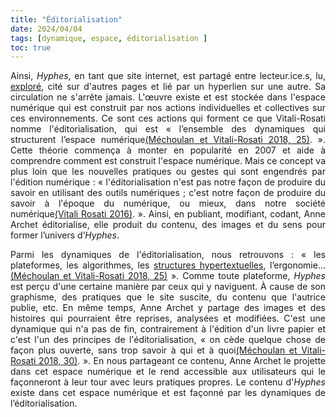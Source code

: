 ```yaml
---
title: "Éditorialisation"
date: 2024/04/04
tags: [dynamique, espace, éditorialisation ]
toc: true
---
```

<DIV STYLE="text-align:justify">

Ainsi, *Hyphes*, en tant que site internet, est partagé entre lecteur.ice.s, lu, [exploré](https://cgermain97.github.io/Feu-de-Foret/docs/fragment/), cité sur d'autres pages et lié par un hyperlien sur une autre. Sa circulation ne s'arrête jamais. L'œuvre existe et est stockée dans l'espace numérique qui est construit par nos actions individuelles et collectives sur ces environnements. Ce sont ces actions qui forment ce que Vitali-Rosati nomme l'éditorialisation, qui est « l’ensemble des dynamiques qui structurent l’espace numérique[(Méchoulan et Vitali-Rosati 2018, 25)](https://cgermain97.github.io/Feu-de-Foret/docs/biblio/). ». Cette théorie commença à monter en popularité en 2007 et aide à comprendre comment est construit l'espace numérique. Mais ce concept va plus loin que les nouvelles pratiques ou gestes qui sont engendrés par l'édition numérique :  « l'éditorialisation n'est pas notre façon de produire du savoir en utilisant des outils numériques ; c'est notre façon de produire du savoir à l'époque du numérique, ou mieux, dans notre société numérique[(Vitali Rosati 2016)](https://cgermain97.github.io/Feu-de-Foret/docs/biblio/). ». Ainsi, en publiant, modifiant, codant, Anne Archet éditorialise, elle produit du contenu, des images et du sens pour former l’univers d’*Hyphes*.

Parmi les dynamiques de l'éditorialisation, nous retrouvons : « les plateformes, les algorithmes, les [structures hypertextuelles](https://cgermain97.github.io/Feu-de-Foret/docs/hyper/), l’ergonomie…[(Méchoulan et Vitali-Rosati 2018, 25)](https://cgermain97.github.io/Feu-de-Foret/docs/biblio/) ». Comme toute plateforme, *Hyphes* est perçu d'une certaine manière par ceux qui y naviguent. À cause de son graphisme, des pratiques que le site suscite, du contenu que l'autrice publie, etc. En même temps, Anne Archet y partage des images et des histoires qui pourraient être reprises, analysées et modifiées. C'est une dynamique qui n'a pas de fin, contrairement à l'édition d'un livre papier et c'est l'un des principes de l'éditorialisation, « on cède quelque chose de façon plus ouverte, sans trop savoir à qui et à quoi[(Méchoulan et Vitali-Rosati 2018, 30)](https://cgermain97.github.io/Feu-de-Foret/docs/biblio/). ». En nous partageant ce contenu, Anne Archet le projette dans cet espace numérique et le rend accessible aux utilisateurs qui le façonneront à leur tour avec leurs pratiques propres. Le contenu d'*Hyphes* existe dans cet espace numérique et est façonné par les dynamiques de l’éditorialisation.   